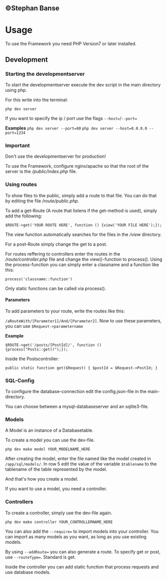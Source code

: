 ## ©Stephan Banse

# Usage
To use the Framework you need PHP Version7 or later installed.

## Development

### Starting the developmentserver

To start the developmentserver execute the dev script in the main directory using php.

For this write into the terminal:

`php dev server`

If you want to specify the ip / port use the flags `--host=`/`--port=`

**Examples**
`php dev server --port=80`
`php dev server --host=0.0.0.0 --port=1234`

### **Important**
Don't use the developmentserver for production!

To use the Framework, configure nginx/apache so that the root of the server is the */public/index.php* file.

### Using routes
To show files to the public, simply add a route to that file.
You can do that by editing the file */route/public.php*.

To add a get-Route (A route that listens if the get-method is used), simply add the following:

`$ROUTE->get('YOUR ROUTE HERE', function () {view('YOUR FILE HERE');});`

The view function automatically searches for the files in the */view* directory.

For a post-Route simply change the get to a post.

For routes reffering to controllers enter the routes in the */route/controller.php* file and change the view()-function to process().
Using the process-function you can simply enter a classname and a function like this:

`process('classname::function')`

Only static functions can be called via process().


#### Parameters
To add parameters to your route, write the routes like this:

`/aRouteWith/[Parameter1]/And/[Parameter2]`.
Now to use these parameters, you can use `$Request->parametername`

**Example**

`$ROUTE->get('/posts/[PostId]/', function () {process("Posts::get()");});`

Inside the Postscontroller:

`
public static function get($Request) {
    $postId = $Request->PostId;
}
`

### SQL-Config
To configure the database-connection edit the config.json-file in the main-directory.

You can choose between a mysql-databaseserver and an sqlite3-file.

### Models
A Model is an instance of a Databasetable.

To create a model you can use the dev-file.

`php dev make model YOUR_MODELNAME_HERE`

After creating the model, enter the file named like the model created in `/app/sql/models/`.
In row 5 edit the value of the variable `$tablename` to the tablename of the table represented by the model.

And that's how you create a model.

If you want to use a model, you need a controller.

### Controllers
To create a controller, simply use the dev-file again.

`php dev make controller YOUR_CONTROLLERNAME_HERE`

You can also add the `--require=` to import models into your controller. You can import as many models as you want, as long as you use existing models.

By using `--addRoute=` you can also generate a route. To specify get or post, use `--routeType=`. Standard is get.

Inside the controller you can add static function that process requests and use database models.
